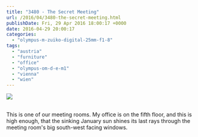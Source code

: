 ```yaml
---
title: "3480 - The Secret Meeting"
url: /2016/04/3480-the-secret-meeting.html
publishDate: Fri, 29 Apr 2016 18:00:17 +0000
date: 2016-04-29 20:00:17
categories: 
  - "olympus-m-zuiko-digital-25mm-f1-8"
tags: 
  - "austria"
  - "furniture"
  - "office"
  - "olympus-om-d-e-m1"
  - "vienna"
  - "wien"
---
```

<div class="container">
<div class="center"><a target="_blank" href="https://d25zfm9zpd7gm5.cloudfront.net/1200x1200/2016/20160118_161208_lr.jpg"><img class="webfeedsFeaturedVisual" src="https://d25zfm9zpd7gm5.cloudfront.net/0600x0600/2016/20160118_161208_lr.jpg" /></a></div>
</div>
<br />

This is one of our meeting rooms. My office is on the fifth floor, and this is high enough, that the sinking January sun shines its last rays through the meeting room's big south-west facing windows.
